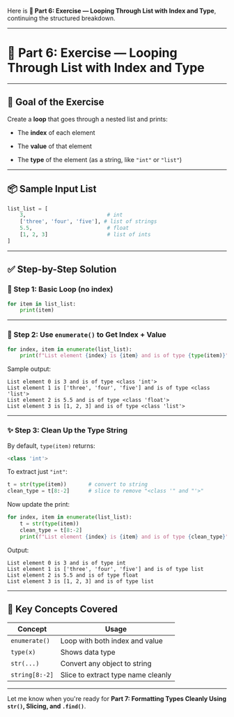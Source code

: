 Here is **🔁 Part 6: Exercise — Looping Through List with Index and Type**, continuing the structured breakdown.

---

# 🔁 Part 6: Exercise — Looping Through List with Index and Type

---

## 🎯 Goal of the Exercise

Create a **loop** that goes through a nested list and prints:

- The **index** of each element
    
- The **value** of that element
    
- The **type** of the element (as a string, like `"int"` or `"list"`)
    

---

## 📦 Sample Input List

```python
list_list = [
    3,                          # int
    ['three', 'four', 'five'], # list of strings
    5.5,                        # float
    [1, 2, 3]                   # list of ints
]
```

---

## ✅ Step-by-Step Solution

### 🧪 Step 1: Basic Loop (no index)

```python
for item in list_list:
    print(item)
```

---

### 🔁 Step 2: Use `enumerate()` to Get Index + Value

```python
for index, item in enumerate(list_list):
    print(f"List element {index} is {item} and is of type {type(item)}")
```

Sample output:

```
List element 0 is 3 and is of type <class 'int'>
List element 1 is ['three', 'four', 'five'] and is of type <class 'list'>
List element 2 is 5.5 and is of type <class 'float'>
List element 3 is [1, 2, 3] and is of type <class 'list'>
```

---

### ✨ Step 3: Clean Up the Type String

By default, `type(item)` returns:

```python
<class 'int'>
```

To extract just `"int"`:

```python
t = str(type(item))       # convert to string
clean_type = t[8:-2]      # slice to remove "<class '" and "'>"
```

Now update the print:

```python
for index, item in enumerate(list_list):
    t = str(type(item))
    clean_type = t[8:-2]
    print(f"List element {index} is {item} and is of type {clean_type}")
```

Output:

```
List element 0 is 3 and is of type int
List element 1 is ['three', 'four', 'five'] and is of type list
List element 2 is 5.5 and is of type float
List element 3 is [1, 2, 3] and is of type list
```

---

## 🧠 Key Concepts Covered

|Concept|Usage|
|---|---|
|`enumerate()`|Loop with both index and value|
|`type(x)`|Shows data type|
|`str(...)`|Convert any object to string|
|`string[8:-2]`|Slice to extract type name cleanly|

---

Let me know when you're ready for **Part 7: Formatting Types Cleanly Using `str()`, Slicing, and `.find()`**.